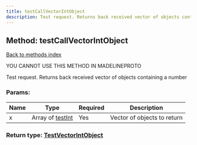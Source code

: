 ```yaml
---
title: testCallVectorIntObject
description: Test request. Returns back received vector of objects containing a number
---
```

## Method: testCallVectorIntObject  
[Back to methods index](index.md)


YOU CANNOT USE THIS METHOD IN MADELINEPROTO


Test request. Returns back received vector of objects containing a number

### Params:

| Name     |    Type       | Required | Description |
|----------|---------------|----------|-------------|
|x|Array of [testInt](../types/testInt.md) | Yes|Vector of objects to return|


### Return type: [TestVectorIntObject](../types/TestVectorIntObject.md)


